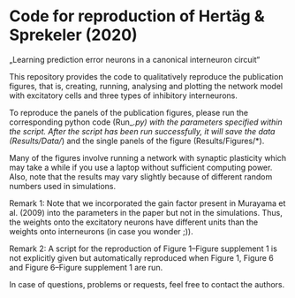 # Code for reproduction of Hertäg & Sprekeler (2020)
„Learning prediction error neurons in a canonical interneuron circuit“

This repository provides the code to qualitatively reproduce the publication figures, that is, creating, running, analysing and plotting the network model with excitatory cells and three types of inhibitory interneurons. 

To reproduce the panels of the publication figures, please run the corresponding python code (Run_*.py) with the parameters specified within the script. After the script has been run successfully, it will save the data (Results/Data/*) and the single panels of the figure (Results/Figures/*).

Many of the figures involve running a network with synaptic plasticity which may take a while if you use a laptop without sufficient computing power. Also, note that the results may vary slightly because of different random numbers used in simulations. 

Remark 1: Note that we incorporated the gain factor present in Murayama et al. (2009) into the parameters in the paper but not in the simulations. Thus, the weights onto the excitatory neurons have different units than the weights onto interneurons (in case you wonder ;)).

Remark 2: A script for the reproduction of Figure 1–Figure supplement 1 is not explicitly given but automatically reproduced when Figure 1, Figure 6 and Figure 6–Figure supplement 1 are run.

In case of questions, problems or requests, feel free to contact the authors. 
